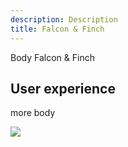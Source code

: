 ```yaml
---
description: Description
title: Falcon & Finch
---
```


Body Falcon & Finch

## User experience

more body

<img src="http://islovely.herokuapp.com/clients/falconfinch/screenshot.png">